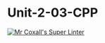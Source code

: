 # Unit-2-03-CPP
[![Mr Coxall's Super Linter](https://github.com/ICS3U-Programming-MarliP/Unit-2-03-CPP/workflows/Mr%20Coxall's%20Super%20Linter/badge.svg)](https://github.com/ICS3U-Programming-MarliP/Unit-2-03-CPP/actions/)
